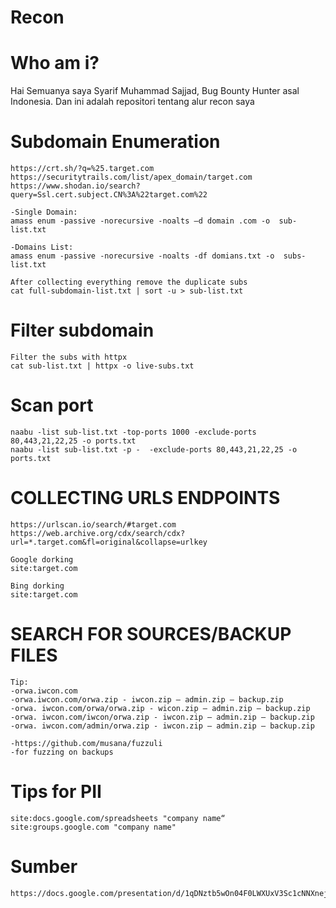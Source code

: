# Recon

# Who am i?
Hai Semuanya saya Syarif Muhammad Sajjad, Bug Bounty Hunter asal Indonesia. Dan ini adalah repositori tentang alur recon saya

# Subdomain Enumeration
```
https://crt.sh/?q=%25.target.com
https://securitytrails.com/list/apex_domain/target.com
https://www.shodan.io/search?query=Ssl.cert.subject.CN%3A%22target.com%22

-Single Domain:
amass enum -passive -norecursive -noalts –d domain .com -o  sub-list.txt

-Domains List:
amass enum -passive -norecursive -noalts -df domians.txt -o  subs-list.txt

After collecting everything remove the duplicate subs 
cat full-subdomain-list.txt | sort -u > sub-list.txt 
```

# Filter subdomain

```
Filter the subs with httpx 
cat sub-list.txt | httpx -o live-subs.txt
```

# Scan port
```
naabu -list sub-list.txt -top-ports 1000 -exclude-ports 80,443,21,22,25 -o ports.txt
naabu -list sub-list.txt -p -  -exclude-ports 80,443,21,22,25 -o ports.txt
```

# COLLECTING URLS ENDPOINTS

```
https://urlscan.io/search/#target.com
https://web.archive.org/cdx/search/cdx?url=*.target.com&fl=original&collapse=urlkey

Google dorking
site:target.com

Bing dorking
site:target.com
```

# SEARCH FOR SOURCES/BACKUP FILES
```
Tip:
-orwa.iwcon.com
-orwa.iwcon.com/orwa.zip - iwcon.zip – admin.zip – backup.zip
-orwa. iwcon.com/orwa/orwa.zip - wicon.zip – admin.zip – backup.zip
-orwa. iwcon.com/iwcon/orwa.zip - iwcon.zip – admin.zip – backup.zip
-orwa. iwcon.com/admin/orwa.zip - iwcon.zip – admin.zip – backup.zip

-https://github.com/musana/fuzzuli 
-for fuzzing on backups 
```

# Tips for PII

```
site:docs.google.com/spreadsheets "company name“
site:groups.google.com "company name"
```

# Sumber
```
https://docs.google.com/presentation/d/1qDNztb5wOn04F0LWXUxV3Sc1cNNXnejV/view#slide=id.p14
```
